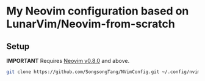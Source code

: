 # My Neovim configuration based on LunarVim/Neovim-from-scratch
## Setup
**IMPORTANT** Requires [Neovim v0.8.0](https://github.com/neovim/neovim/releases) and above.
```bash
git clone https://github.com/SongsongTang/NVimConfig.git ~/.config/nvim
```
